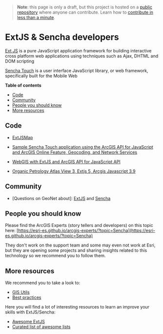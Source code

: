> **Note**: this page is only a draft, but this project is hosted on a [public repository](https://github.com/hhkaos/awesome-arcgis) where anyone can contribute. Learn how to [contribute in less than a minute](https://github.com/hhkaos/awesome-arcgis/blob/master/CONTRIBUTING.md#contributions).

# ExtJS & Sencha developers
[Ext JS](https://www.sencha.com/products/extjs) is a pure JavaScript application framework for building interactive cross platform web applications using techniques such as Ajax, DHTML and DOM scripting

[Sencha Touch](https://www.sencha.com/) is a user interface JavaScript library, or web framework, specifically built for the Mobile Web

<!-- START doctoc generated TOC please keep comment here to allow auto update -->
<!-- DON'T EDIT THIS SECTION, INSTEAD RE-RUN doctoc TO UPDATE -->
**Table of contents**

- [Code](#code)
- [Community](#community)
- [People you should know](#people-you-should-know)
- [More resources](#more-resources)

<!-- END doctoc generated TOC please keep comment here to allow auto update -->

## Code

* [ExtJSMap](https://github.com/liuzumou/extjsmap)

* [Sample Sencha Touch application using the ArcGIS API for JavaScript and ArcGIS Online Feature, Geocoding, and Network Services](https://github.com/Esri/sencha-touch-map-checkin-js)

* [WebGIS with ExtJS and ArcGIS API for JavaScript API](https://github.com/mkzaker/officegis)

* [Organic Petrology Atlas View 3, Extjs 5, Arcgis Javascript 3.9](https://github.com/MarkInNVA/OP3)

## Community

* [Questions on GeoNet about]: [ExtJS](https://community.esri.com/search.jspa?place=/places/148899&facet=content&q=extjs*) and [Sencha](https://community.esri.com/search.jspa?place=/places/148899&facet=content&q=sencha*)

## People you should know
Please find the ArcGIS Experts (story tellers and developers) on this topic here: [https://esri-es.github.io/arcgis-experts/?topic=Sencha](https://esri-es.github.io/arcgis-experts/?topic=Sencha)

They don't work on the support team and some may even not work at Esri,
but they are opening some projects and sharing insights related to this
technology so we recommend you to follow them.

## More resources
We recommend you to take a look to:
* [GIS Utils](../../../gis/utils/README.md)
* [Best practices](../../best-practices/README.md)

Here you will find a lot of interesting resources to learn an improve your skills
with ExtJS/Sencha:
* [Awesome ExtJS](https://github.com/abenhamdine/awesome-extjs)
* [Curated list of awesome lists](https://github.com/sindresorhus/awesome)




